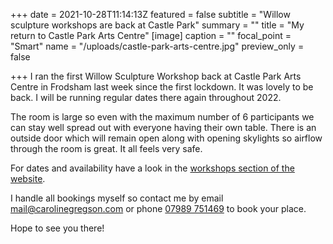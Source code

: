 +++
date = 2021-10-28T11:14:13Z
featured = false
subtitle = "Willow sculpture workshops are back at Castle Park"
summary = ""
title = "My return to Castle Park Arts Centre"
[image]
caption = ""
focal_point = "Smart"
name = "/uploads/castle-park-arts-centre.jpg"
preview_only = false

+++
I ran the first Willow Sculpture Workshop back at Castle Park Arts Centre in Frodsham last week since the first lockdown. It was lovely to be back. I will be running regular dates there again throughout 2022.

The room is large so even with the maximum number of 6 participants we can stay well spread out with everyone having their own table. There is an outside door which will remain open along with opening skylights so airflow through the room is great. It all feels very safe.

For dates and availability have a look in the [workshops section of the website](/workshops/).

I handle all bookings myself so contact me by email [mail@carolinegregson.com](mailto:mail@carolinegregson.com) or phone [07989 751469](tel:+447989751469) to book your place.

Hope to see you there!